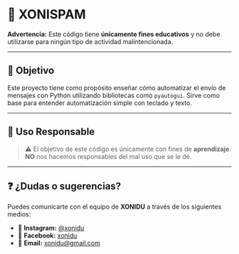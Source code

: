 # 📄 XONISPAM

**Advertencia:** Este código tiene **únicamente fines educativos** y no debe utilizarse para ningún tipo de actividad malintencionada.

---

## 🎯 Objetivo

Este proyecto tiene como propósito enseñar cómo automatizar el envío de mensajes con Python utilizando bibliotecas como `pyautogui`. Sirve como base para entender automatización simple con teclado y texto.

---

## 🧠 Uso Responsable

> ⚠️ El objetivo de este código es únicamente con fines de **aprendizaje**.  
> **NO** nos hacemos responsables del mal uso que se le dé.

---

## ❓ ¿Dudas o sugerencias?

Puedes comunicarte con el equipo de **XONIDU** a través de los siguientes medios:

- 📸 **Instagram:** [@xonidu](https://instagram.com/xonidu)
- 📘 **Facebook:** [xonidu](https://facebook.com/xonidu)
- 📧 **Email:** xonidu@gmail.com
